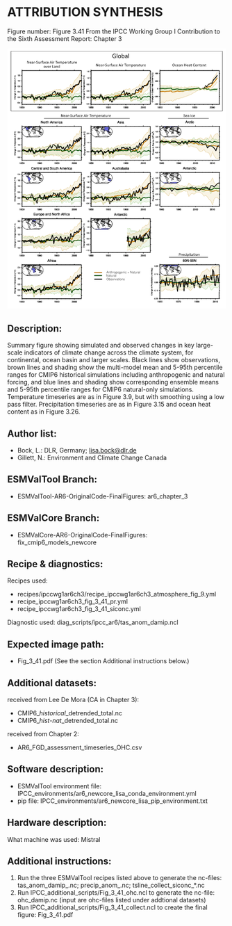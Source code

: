 
ATTRIBUTION SYNTHESIS
=====================

Figure number: Figure 3.41
From the IPCC Working Group I Contribution to the Sixth Assessment Report: Chapter 3

![Figure 3.41](../images/ar6_wg1_chap3_figure3_41_attribution_synthesis.png?raw=true)


Description:
------------
Summary figure showing simulated and observed changes in key large-scale 
indicators of climate change across the climate system, for continental, ocean 
basin and larger scales. Black lines show observations, brown lines and shading 
show the multi-model mean and 5-95th percentile ranges for CMIP6 historical 
simulations including anthropogenic and natural forcing, and blue lines and 
shading show corresponding ensemble means and 5-95th percentile ranges for CMIP6 
natural-only simulations. Temperature timeseries are as in Figure 3.9, but with 
smoothing using a low pass filter. Precipitation timeseries are as in Figure 
3.15 and ocean heat content as in Figure 3.26.


Author list:
------------
- Bock, L.: DLR, Germany; lisa.bock@dlr.de
- Gillett, N.: Environment and Climate Change Canada


ESMValTool Branch:
------------------
- ESMValTool-AR6-OriginalCode-FinalFigures: ar6_chapter_3


ESMValCore Branch:
------------------
- ESMValCore-AR6-OriginalCode-FinalFigures: fix_cmip6_models_newcore


Recipe & diagnostics:
---------------------
Recipes used: 
- recipes/ipccwg1ar6ch3/recipe_ipccwg1ar6ch3_atmosphere_fig_9.yml
- recipe_ipccwg1ar6ch3_fig_3_41_pr.yml
- recipe_ipccwg1ar6ch3_fig_3_41_siconc.yml

Diagnostic used: diag_scripts/ipcc_ar6/tas_anom_damip.ncl


Expected image path:
--------------------
- Fig_3_41.pdf (See the section Additional instructions below.)


Additional datasets:
--------------------
received from Lee De Mora (CA in Chapter 3):
- CMIP6_*_historical_*_detrended_total.nc
- CMIP6_*_hist-nat_*_detrended_total.nc

received from Chapter 2:
- AR6_FGD_assessment_timeseries_OHC.csv


Software description:
---------------------
- ESMValTool environment file: IPCC_environments/ar6_newcore_lisa_conda_environment.yml
- pip file: IPCC_environments/ar6_newcore_lisa_pip_environment.txt


Hardware description:
---------------------
What machine was used:  Mistral


Additional instructions:
------------------------

1. Run the three ESMValTool recipes listed above to generate the nc-files: 
   tas_anom_damip_.nc; precip_anom_.nc; tsline_collect_siconc_*.nc
2. Run IPCC_additional_scripts/Fig_3_41_ohc.ncl to generate the nc-file: 
   ohc_damip.nc (input are ohc-files listed under addtional datasets)
3. Run IPCC_additional_scripts/Fig_3_41_collect.ncl to create the final figure: 
   Fig_3_41.pdf
